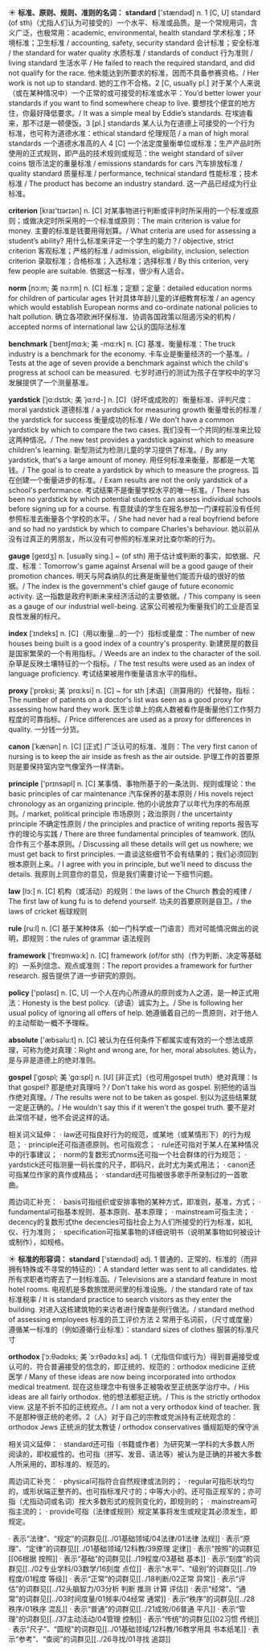 ☀ <span class="category">**标准、原则、规则、准则的名词：**</span>
<span class="vocabulary">**standard**</span> ['stændəd] 
<span class="definition">n. 1 [C, U] standard (of sth)（尤指人们认为可接受的）一个水平、标准或品质。是一个常规用词，含义广泛，也极常用：</span>academic, environmental, health standard 学术标准；环境标准；卫生标准 / accounting, safety, security standard 会计标准；安全标准 / the standard for water quality 水质标准 / standards of conduct 行为准则 / living standard 生活水平 / He failed to reach the required standard, and did not qualify for the race. 他未能达到所要求的标准，因而不具备参赛资格。/ Her work is not up to standard. 她的工作不合格。<span class="definition">2 [C, usually pl.] 对于某个人来说（或在某种情况中）一个正常的或可接受的标准或水平：</span>You’d better lower your standards if you want to find somewhere cheap to live. 要想找个便宜的地方住，你最好降低要求。/ It was a simple meal by Eddie’s standards. 在埃迪看来，那不过是一顿便饭。<span class="definition">3 [pl.] standards 某人认为在道德上可接受的一个行为标准，也可称为道德水准：</span>ethical standard 伦理规范 / a man of high moral standards 一个道德水准高的人 <span class="definition">4 [C] 一个法定度量衡单位或标准；生产产品时所使用的正式规则，即产品的技术规则或规范：</span>the weight standard of silver coins 银币法定的重量标准 / emissions standards for cars 汽车排放标准 / quality standard 质量标准 / performance, technical standard 性能标准；技术标准 / The product has become an industry standard. 这一产品已经成为行业标准。

<span class="vocabulary">**criterion**</span> [kraɪ'tɪərɪən] 
<span class="definition">n. [C] 对某事物进行判断或评判时所采用的一个标准或原则；或做决定时所采用的一个标准或原则：</span>The main criterion is value for money. 主要的标准是钱要用得划算。/ What criteria are used for assessing a student’s ability? 用什么标准来评定一个学生的能力？/ objective, strict criterion 客观标准；严格的标准 / admission, eligibility, inclusion, selection criterion 录取标准；合格标准；入选标准；选择标准 / By this criterion, very few people are suitable. 依据这一标准，很少有人适合。

<span class="vocabulary">**norm**</span> [nɔ:m; 美 nɔ:rm]
<span class="definition">n. [C] 标准；定额；定量：</span>detailed education norms for children of particular ages 针对具体年龄儿童的详细教育标准 / an agency which would establish European norms and co-ordinate national policies to halt pollution. 确立各项欧洲环保标准、协调各国政策以阻遏污染的机构 / accepted norms of international law 公认的国际法标准           

<span class="vocabulary">**benchmark**</span> [ˈbentʃmɑ:k; 美 -mɑ:rk]
<span class="definition">n. [C] 基准、衡量标准：</span>The truck industry is a benchmark for the economy. 卡车业是衡量经济的一个基准。/ Tests at the age of seven provide a benchmark against which the child's progress at school can be measured. 七岁时进行的测试为孩子在学校中的学习发展提供了一个测量基准。
            
<span class="vocabulary">**yardstick**</span> [ˈjɑ:dstɪk; 美 ˈjɑ:rd-]
<span class="definition">n. [C]（好坏或成败的）衡量标准、评判尺度：</span>moral yardstick 道德标准 / a yardstick for measuring growth 衡量增长的标准 / the yardstick for success 衡量成功的标准 / We don't have a common yardstick by which to compare the two cases. 我们没有一个共同的标准来比较这两种情况。/ The new test provides a yardstick against which to measure children's learning. 新型测试为检测儿童的学习提供了标准。/ By any yardstick, that's a large amount of money. 用任何标准来衡量，那都是一大笔钱。/ The goal is to create a yardstick by which to measure the progress. 旨在创建一个衡量进步的标准。/ Exam results are not the only yardstick of a school's performance. 考试结果不是衡量学校水平的唯一标准。/ There has been no yardstick by which potential students can assess individual schools before signing up for a course. 有意就读的学生在报名参加一门课程前没有任何参照标准去衡量各个学校的水平。/ She had never had a real boyfriend before and so had no yardstick by which to compare Charles's behaviour. 她以前从没有过真正的男朋友，所以没有可参照的标准来对比查尔斯的行为。          
            
<span class="vocabulary">**gauge**</span> [geɪdʒ]
<span class="definition">n. [usually sing.] ~ (of sth) 用于估计或判断的事实，如依据、尺度、标准：</span>Tomorrow's game against Arsenal will be a good gauge of their promotion chances. 明天与阿森纳队的比赛是衡量他们能否升级的很好的依据。/ The index is the government's chief gauge of future economic activity. 这一指数是政府判断未来经济活动的主要依据。/ This company is seen as a gauge of our industrial well-being. 这家公司被视为衡量我们的工业是否呈良性发展的标尺。          
           
<span class="vocabulary">**index**</span> [ˈɪndeks]
<span class="definition">n. [C]（用以衡量…的一个）指标或量度：</span>The number of new houses being built is a good index of a country's prosperity. 新建房屋的数目是国家繁荣的一个有用指标。/ Weeds are an index to the character of the soil. 杂草是反映土壤特征的一个指标。/ The test results were used as an index of language proficiency. 考试结果被用作衡量语言水平的指标。
            
<span class="vocabulary">**proxy**</span> [ˈprɒksi; 美 ˈprɑ:ksi]
<span class="definition">n. [C] ~ for sth [术语]（测算用的）代替物，指标：</span>The number of patients on a doctor's list was seen as a good proxy for assessing how hard they work. 医生诊单上的病人数被看作是衡量他们工作努力程度的可靠指标。/ Price differences are used as a proxy for differences in quality. 一分钱一分货。

<span class="vocabulary">**canon**</span> [ˈkænən]
<span class="definition">n. [C] [正式] 广泛认可的标准、准则：</span>The very first canon of nursing is to keep the air inside as fresh as the air outside. 护理工作的首要原则是要保持室内空气像室外一样清新。
 
<span class="vocabulary">**principle**</span> ['prɪnsəpl] 
<span class="definition">n. [C] 某事情、事物所基于的一条法则、规则或理论：</span>the basic principles of car maintenance 汽车保养的基本原则 / His novels reject chronology as an organizing principle. 他的小说放弃了以年代为序的布局原则。/ market, political principle 市场原则；政治原则 / the uncertainty principle 不确定性原则 / the principles and practice of writing reports 报告写作的理论与实践 / There are three fundamental principles of teamwork. 团队合作有三个基本原则。/ Discussing all these details will get us nowhere; we must get back to first principles. 一直谈这些细节不会有结果的；我们必须回到根本原则上来。/ I agree with you in principle, but we’ll need to discuss the details. 我原则上同意你的意见，但是我们需要讨论一下细节问题。

<span class="vocabulary">**law**</span> [lɔ:] 
<span class="definition">n. [C] 机构（或活动）的规则：</span>the laws of the Church 教会的戒律 / The first law of kung fu is to defend yourself. 功夫的首要原则是自卫。/ the laws of cricket 板球规则 

<span class="vocabulary">**rule**</span> [ru:l] 
<span class="definition">n. [C] 基于某种体系（如一门科学或一门语言）而对可能情况做出的说明，即规则：</span>the rules of grammar 语法规则

<span class="vocabulary">**framework**</span> ['freɪmwə:k] 
<span class="definition">n. [C] framework (of/for sth)（作为判断、决定等基础的）一系列信念、观点或准则：</span>The report provides a framework for further research. 报告提供了进一步研究的原则。

<span class="vocabulary">**policy**</span> ['pɒləsɪ] 
<span class="definition">n. [C, U] 一个人在内心所遵从的原则或为人之道，是一种正式用法：</span>Honesty is the best policy.（谚语）诚实为上。/ She is following her usual policy of ignoring all offers of help. 她遵循着自己的一贯原则，对于他人的主动帮助一概不予理睬。

<span class="vocabulary">**absolute**</span> ['æbsəlu:t] 
<span class="definition">n. [C] 被认为在任何条件下都属实或有效的一个想法或原理，可称为绝对真理：</span>Right and wrong are, for her, moral absolutes. 她认为，是与非是道德上的绝对准则。
           
<span class="vocabulary">**gospel**</span> [ˈgɒspl; 美 ˈgɑ:spl]
<span class="definition">n. [U] [非正式]（也可用gospel truth）绝对真理：</span>Is that gospel? 那是绝对真理吗？/ Don't take his word as gospel. 别把他的话当作绝对真理。/ The results were not to be taken as gospel. 别以为这些结果就一定是正确的。/ He wouldn't say this if it weren't the gospel truth. 要不是对此深信不疑，他不会说这样的话。
 
相关词义延伸：
· law还可指良好行为的规范，或某地（或某情形下）的行为规范；
· principle还可指道德原则。也可指观念；
· rule还可指对于某人在某种情况中的行事建议；
· norm的复数形式norms还可指一个社会群体的行为规范；
· yardstick还可指测量一码长度的尺子，即码尺，此时尤为美式用法；
· canon还可指某位作家的真作或精品；
· standard还可指被很多歌手所录制过的一首歌曲。

周边词汇补充：
· basis可指组织或安排事物的某种方式，即准则，基准，方式；
· fundamental可指基本规则、基本原则、基本原理；
· mainstream可指主流；
· decency的复数形式the decencies可指社会上为人们所接受的行为标准，如礼仪、行为准则；
· specification可指某事物的详细说明书（说明某事物如何被设计或制作），如规格。

☀ <span class="category">**标准的形容词：**</span>
<span class="vocabulary">**standard**</span> ['stændəd] 
<span class="definition">adj. 1 普通的、正常的、标准的（而非拥有特殊或不寻常的特征的）：</span>A standard letter was sent to all candidates. 给所有求职者均寄去了一封标准函。/ Televisions are a standard feature in most hotel rooms. 电视机是多数旅馆房间里的标准设施。/ the standard rate of tax 标准税率 / It is standard practice to search visitors as they enter the building. 对进入这栋建筑物的来访者进行搜查是例行做法。/ standard method of assessing employees 标准的员工评价方法 <span class="definition">2 常用于名词前，（尺寸或度量）遵循某一标准的（例如遵循行业标准）：</span>standard sizes of clothes 服装的标准尺寸
           
<span class="vocabulary">**orthodox**</span> [ˈɔ:θədɒks; 美 ˈɔ:rθədɑ:ks]
<span class="definition">adj. 1（尤指信仰或行为）得到普遍接受或认可的、符合普遍接受的信念的，即正统的、规范的：</span>orthodox medicine 正统医学 / Many of these ideas are now being incorporated into orthodox medical treatment. 现在这些理念中有很多正被吸收至正统医学治疗中。/ His ideas are all fairly orthodox. 他的想法都挺正统。/ This is the strictly orthodox view. 这是不折不扣的正统观点。/ I am not a very orthodox kind of teacher. 我不是那种很正统的老师。<span class="definition">2（人）对于自己的宗教或党派持有正统观念的：</span>orthodox Jews 正统派的犹太教徒 / orthodox conservatives 循规蹈矩的保守派

相关词义延伸：
· standard还可指（书籍或作者）为研究某一学科的大多数人所阅读的，即权威性的。也可指（拼写、发音、语法等）被认为是正确的并被大多数人所采用的，即标准的、规范的。

周边词汇补充：
· physical可指符合自然规律或法则的；
· regular可指形状均匀的，或形状端正整齐的。也可指标准尺寸的；中等大小的。还可指正规军的；亦可指（尤指动词或名词）按大多数形式的规则变化的，即规则的；
· mainstream可指主流的；
· provide可指（法律或规则）规定某事将发生或规定其必须发生，即规定。

· 表示“法律”、“规定”的词群见[[../01基础领域/04法律/01法律 法规]]
· 表示“原理”、“定律”的词群见[[../01基础领域/12科教/39原理 定律]]
· 表示“按照”的词群见[[06根据 按照]]
· 表示“基础”的词群见[[../19程度/03基础 基本]]
· 表示“刻度”的词群见[[../02专业学科/03数学/16刻度 点位]]
· 表示“水平”、“级别”的词群见[[../19程度/01程度 等级]]
· 表示“正常”的词群见[[../18判断/02正常 异常]]
· 表示“评估”的词群见[[../12头脑智力/03分析 判断 推测 计算 评估]]
· 表示“经常”、“通常”的词群见[[../03时间度量/01频率/04经常 通常]]
· 表示“秩序”的词群见[[../28秩序/01秩序 混乱]]
· 表示“普通”的词群见[[../21成败/06普通 平凡]]
· 表示“管理”的词群见[[../37主动活动/04管理 控制]]
· 表示“传统”的词群见[[02习惯 传统]]
· 表示“尺子”、“圆规”的词群见[[../01基础领域/12科教/16教学用具 书本纸笔]]
· 表示“参考”、“查阅”的词群见[[../26寻找/01寻找 追踪]]

